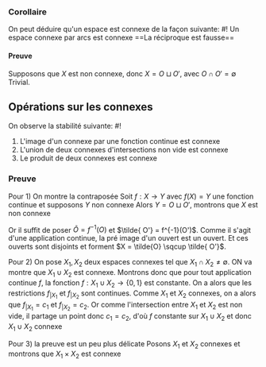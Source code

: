 ### Corollaire
On peut déduire qu'un espace est connexe de la façon suivante: #!
Un espace connexe par arcs est connexe ==La réciproque est fausse==

#### Preuve
Supposons que $X$ est non connexe, donc $X=O \sqcup O'$, avec $O \cap O' = \emptyset$ 
Trivial.


## Opérations sur les connexes
On observe la stabilité suivante: #!

1) L'image d'un connexe par une fonction continue est connexe
2) L'union de deux connexes d'intersections non vide est connexe
3) Le produit de deux connexes est connexe

### Preuve

Pour 1) On montre la contraposée
Soit $f: X \to Y$ avec $f(X) = Y$ une fonction continue et supposons $Y$ non connexe
Alors $Y = O \sqcup O'$, montrons que $X$ est non connexe

Or il suffit de poser $\tilde{O} = f^{-1}(O)$ et $\tilde{ O'} = f^{-1}(O')$. Comme il s'agit d'une application continue, la pré image d'un ouvert est un ouvert. Et ces ouverts sont disjoints et forment $X = \tilde{O} \sqcup \tilde{ O'}$.

Pour 2) On pose $X_{1}, X_{2}$ deux espaces connexes tel que $X_{1} \cap X_{2} \neq \emptyset$. ON va montre que $X_{1} \cup X_{2}$ est connexe.
Montrons donc que pour tout application continue $f$, la fonction $f: X_{1} \cup X_{2} \to \{0,1\}$ est constante.
On a alors que les restrictions $f_{|X_{1}}$ et $f_{|X_{2}}$ sont continues.
Comme $X_{1}$ et $X_{2}$ connexes, on a alors que $f_{{|X_{1}}} = c_{1}$ et $f_{{|X_{2}}} = c_{2}$. Or comme l'intersection entre $X_{1}$ et $X_{2}$ est non vide, il partage un point donc $c_{1} = c_{2}$, d'où $f$ constante sur $X_{1} \cup X_{2}$ et donc $X_{1} \cup X_{2}$ connexe

Pour 3) la preuve est un peu plus délicate
Posons $X_{1}$ et $X_{2}$ connexes et montrons que $X_{1} \times X_{2}$ est connexe
